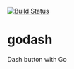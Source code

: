 [![Build Status](https://travis-ci.org/logzer0/godash.svg?branch=master)](https://travis-ci.org/logzer0/godash)

# godash
Dash button with Go
